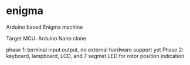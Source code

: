 # enigma
Arduino based Enigma machine

Target MCU: Arduino Nano clone

phase 1: terminal input output, no external hardware support yet
Phase 2: keyboard, lampboard, LCD, and 7 segmet LED for rotor position indication
